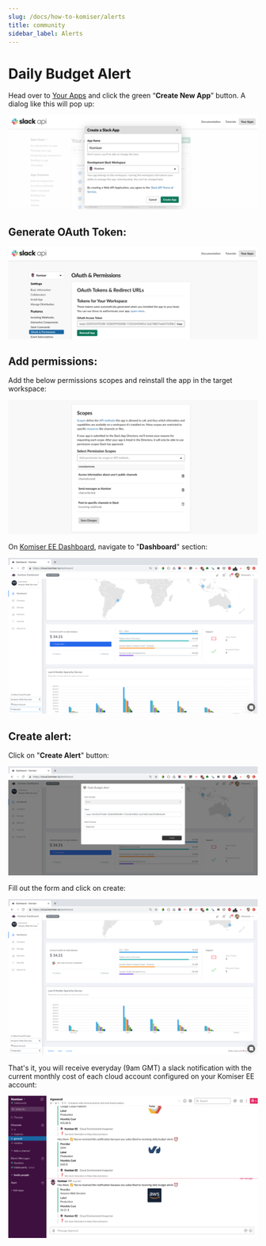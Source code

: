 ```yaml
---
slug: /docs/how-to-komiser/alerts
title: community
sidebar_label: Alerts
---
```

# Daily Budget Alert

Head over to [Your Apps](https://api.slack.com/slack-apps-preview) and click the green “**Create New App**” button. A dialog like this will pop up:

![Oraculi](../../../static/img/slack-app-1.png)

## Generate OAuth Token:

![Oraculi](../../../static/img/slack-token-2.png)

## Add permissions:
Add the below permissions scopes and reinstall the app in the target workspace:

![Oraculi](../../../static/img/slack-scope-3.png)

On [Komiser EE Dashboard](https://cloud.komiser.io), navigate to "**Dashboard**" section:


![Oraculi](../../../static/img/komiser-btn-4.png)

## Create alert:
Click on "**Create Alert**" button:

![Oraculi](../../../static/img/komiser-popup-5.png)

Fill out the form and click on create:

![Oraculi](../../../static/img/komiser-config-6.png)

That's it, you will receive everyday (9am GMT) a slack notification with the current monthly cost of each cloud account configured on your Komiser EE account:

![Oraculi](../../../static/img/slack-7.png)